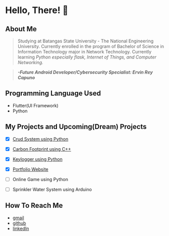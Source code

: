 # Hello, There! 👋

## About Me
> Studying at Batangas State University - The National Engineering University. 
> Currently enrolled in the program of Bachelor of Science in Information Technology major in Network Technology.
> Currently learning *Python especially flask, Internet of Things, and Computer Networking.*

>  __*-Future Android Developer/Cybersecurity Specialist: Ervin Rey Capuno*__

## Programming Language Used
- Flutter(UI Framework)
- Python

## My Projects and Upcoming(Dream) Projects

- [x] [Crud System using Python](https://github.com/Ervin-Capuno/SimpleCrudPython)
- [x] [Carbon Footprint using C++](https://github.com/Ervin-Capuno/Carbon_Footprint-using-c-)
- [x] [Keylogger using Python](https://github.com/Ervin-Capuno/keylogger)
- [x] [Portfolio Website](https://ervin-capuno.github.io/ervin_capuno_website)
- [ ] Online Game using Python
- [ ] Sprinkler Water System using Arduino


## How To Reach Me
- [gmail](capunoervinrey@gmail.com)
- [github](https://github.com/Ervin-Capuno)
- [linkedIn](https://www.linkedin.com/in/ervin-rey-capuno-a64529287/)
